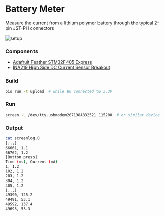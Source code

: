 # Battery Meter

Measure the current from a lithium polymer battery through the typical 2-pin JST-PH connectors

![setup](setup.jpg)

### Components

- [Adafruit Feather STM32F405 Express](https://www.adafruit.com/product/4382)
- [INA219 High Side DC Current Sensor Breakout](https://www.adafruit.com/product/904)

### Build

```bash
pio run -t upload  # while B0 connected to 3.3V
```

### Run

```bash
screen -L /dev/tty.usbmodem207138A832521 115200  # or similar device
```

### Output

```bash
cat screenlog.0
[...]
66661, 1.1
66762, 1.2
[Button press]
Time (ms), Current (mA)
1, 1.2
102, 1.2
203, 1.2
304, 1.2
405, 1.2
[...]
49390, 125.2
49491, 53.1
49592, 137.4
49693, 53.3
```

